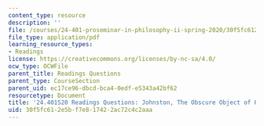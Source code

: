```yaml
---
content_type: resource
description: ''
file: /courses/24-401-proseminar-in-philosophy-ii-spring-2020/30f5fc612e5bf7e817422ac72c4c2aaa_MIT24_401S20_Questions11.pdf
file_type: application/pdf
learning_resource_types:
- Readings
license: https://creativecommons.org/licenses/by-nc-sa/4.0/
ocw_type: OCWFile
parent_title: Readings Questions
parent_type: CourseSection
parent_uid: ec17ce96-dbcd-bca4-0edf-e5343a42bf62
resourcetype: Document
title: '24.401S20 Readings Questions: Johnston, The Obscure Object of Hallucination '
uid: 30f5fc61-2e5b-f7e8-1742-2ac72c4c2aaa
---
```


